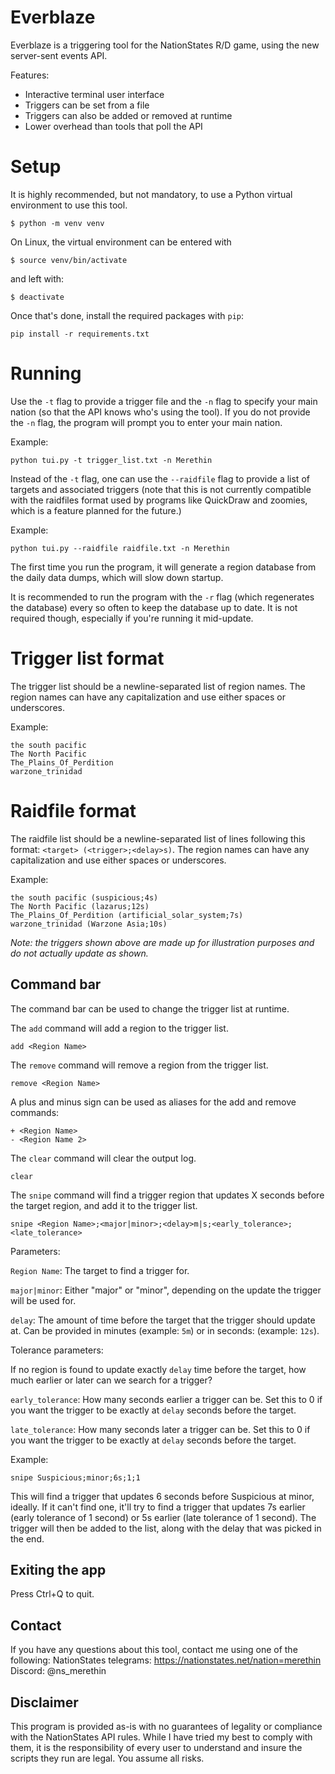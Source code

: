 # Everblaze

Everblaze is a triggering tool for the NationStates R/D game, using the new server-sent events API.

Features:
- Interactive terminal user interface
- Triggers can be set from a file
- Triggers can also be added or removed at runtime
- Lower overhead than tools that poll the API

# Setup

It is highly recommended, but not mandatory, to use a Python virtual environment to use this tool.

```
$ python -m venv venv
```

On Linux, the virtual environment can be entered with
```
$ source venv/bin/activate
```
and left with:
```
$ deactivate
```

Once that's done, install the required packages with `pip`:
```
pip install -r requirements.txt
```

# Running

Use the `-t` flag to provide a trigger file and the `-n` flag to specify your main nation (so that the API knows who's using the tool).
If you do not provide the `-n` flag, the program will prompt you to enter your main nation.

Example:
```
python tui.py -t trigger_list.txt -n Merethin
```

Instead of the `-t` flag, one can use the `--raidfile` flag to provide a list of targets and associated triggers (note that this is not currently compatible with the raidfiles format used by programs like QuickDraw and zoomies, which is a feature planned for the future.)

Example:
```
python tui.py --raidfile raidfile.txt -n Merethin
```

The first time you run the program, it will generate a region database from the daily data dumps, which will slow down startup.

It is recommended to run the program with the `-r` flag (which regenerates the database) every so often to keep the database up to date. It is not required though, especially if you're running it mid-update.

# Trigger list format

The trigger list should be a newline-separated list of region names.
The region names can have any capitalization and use either spaces or underscores.

Example:
```
the south pacific
The North Pacific
The_Plains_Of_Perdition
warzone_trinidad
```

# Raidfile format

The raidfile list should be a newline-separated list of lines following this format: `<target> (<trigger>;<delay>s)`.
The region names can have any capitalization and use either spaces or underscores.

Example:
```
the south pacific (suspicious;4s)
The North Pacific (lazarus;12s)
The_Plains_Of_Perdition (artificial_solar_system;7s)
warzone_trinidad (Warzone Asia;10s)
```
_Note: the triggers shown above are made up for illustration purposes and do not actually update as shown._

## Command bar

The command bar can be used to change the trigger list at runtime.

The `add` command will add a region to the trigger list.
```
add <Region Name>
```

The `remove` command will remove a region from the trigger list.
```
remove <Region Name>
```

A plus and minus sign can be used as aliases for the add and remove commands:
 
```
+ <Region Name>
- <Region Name 2>
```

The `clear` command will clear the output log.
```
clear
```

The `snipe` command will find a trigger region that updates X seconds before the target region, and add it to the trigger list.
```
snipe <Region Name>;<major|minor>;<delay>m|s;<early_tolerance>;<late_tolerance>
```

Parameters:

`Region Name`: The target to find a trigger for.

`major|minor`: Either "major" or "minor", depending on the update the trigger will be used for.

`delay`: The amount of time before the target that the trigger should update at. Can be provided in minutes (example: `5m`) or in seconds: (example: `12s`).

Tolerance parameters:

If no region is found to update exactly `delay` time before the target, how much earlier or later can we search for a trigger?

`early_tolerance`: How many seconds earlier a trigger can be. Set this to 0 if you want the trigger to be exactly at `delay` seconds before the target.

`late_tolerance`: How many seconds later a trigger can be. Set this to 0 if you want the trigger to be exactly at `delay` seconds before the target.

Example:
```
snipe Suspicious;minor;6s;1;1
```

This will find a trigger that updates 6 seconds before Suspicious at minor, ideally. If it can't find one, it'll try to find a trigger that updates 7s earlier (early tolerance of 1 second) or 5s earlier (late tolerance of 1 second). The trigger will then be added to the list, along with the delay that was picked in the end.


## Exiting the app

Press Ctrl+Q to quit.

## Contact

If you have any questions about this tool, contact me using one of the following:
NationStates telegrams: https://nationstates.net/nation=merethin
Discord: @ns_merethin

## Disclaimer
This program is provided as-is with no guarantees of legality or compliance with the NationStates API rules. While I have tried my best to comply with them, it is the responsibility of every user to understand and insure the scripts they run are legal. You assume all risks.
